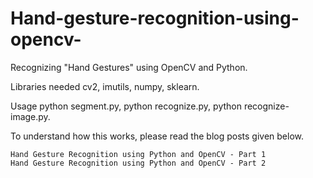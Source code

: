 # Hand-gesture-recognition-using-opencv-

Recognizing "Hand Gestures" using OpenCV and Python.

Libraries needed
    cv2,
    imutils,
    numpy,
    sklearn.

Usage
    python segment.py,
    python recognize.py,
    python recognize-image.py.

To understand how this works, please read the blog posts given below.

    Hand Gesture Recognition using Python and OpenCV - Part 1
    Hand Gesture Recognition using Python and OpenCV - Part 2
